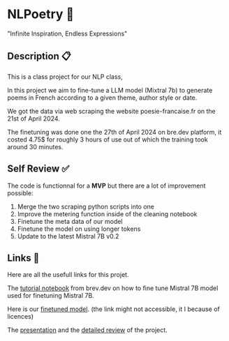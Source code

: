 # NLPoetry 📝
"Infinite Inspiration, Endless Expressions"

## Description 📋
This is a class project for our NLP class, 

In this project we aim to fine-tune a LLM model (Mixtral 7b) to generate poems in French according to a given theme, author style or date.

We got the data via web scraping the website poesie-francaise.fr on the 21st of April 2024.

The finetuning was done one the 27th of April 2024 on bre.dev platform, it costed 4.75$ for roughly 3 hours of use out of which the training took around 30 minutes.

## Self Review ✅

The code is functionnal for a **MVP** but there are a lot of improvement possible:  
1. Merge the two scraping python scripts into one
2. Improve the metering function inside of the cleaning notebook
3. Finetune the meta data of our model
4. Finetune the model on using longer tokens
5. Update to the latest Mistral 7B v0.2  

## Links 🔗

Here are all the usefull links for this projet.

The [tutorial notebook](https://github.com/brevdev/notebooks/blob/main/mistral-finetune-own-data.ipynb) from brev.dev on how to fine tune Mistral 7B model used for finetuning Mistral 7B.  

Here is our [finetuned model](https://huggingface.co/Romain-Jochum/Mistral_7B_French_Poetry_Tuning/tree/main). (the link might not accessible, it I because of licences)

The [presentation](https://docs.google.com/presentation/d/1V2oZwTibtwemJEd7ksLPC_z93aWlcLYCAdNTloXmBCQ/edit?usp=sharing) and the [detailed review](https://docs.google.com/document/d/1S_Hr29yUpTz7Lvgs4-ujGEsdIdnX4bwjs2w3LyG-oIA/edit?usp=sharing) of the project.
